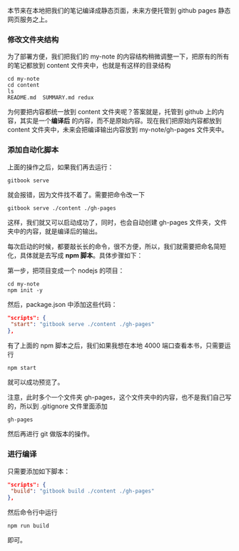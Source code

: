 本节来在本地把我们的笔记编译成静态页面，未来方便托管到 github pages 静态网页服务之上。

### 修改文件夹结构

为了部署方便，我们把我们的 my-note 的内容结构稍微调整一下，把原有的所有的笔记都放到 content 文件夹中，也就是有这样的目录结构

```
cd my-note
cd content
ls
README.md  SUMMARY.md redux
```

为何要把内容都统一放到 content 文件夹呢？答案就是，托管到 github 上的内容，其实是一个**编译后** 的内容，而不是原始内容。现在我们把原始内容都放到 content 文件夹中，未来会把编译输出内容放到 my-note/gh-pages 文件夹中。



### 添加自动化脚本

上面的操作之后，如果我们再去运行：

```
gitbook serve
```

就会报错，因为文件找不着了。需要把命令改一下

```
gitbook serve ./content ./gh-pages
```

这样，我们就又可以启动成功了，同时，也会自动创建 gh-pages 文件夹，文件夹中的内容，就是编译后的输出。

每次启动的时候，都要敲长长的命令，很不方便，所以，我们就需要把命名简短化，具体就是去写成 **npm 脚本**。具体步骤如下：

第一步，把项目变成一个 nodejs 的项目：

```
cd my-note
npm init -y
```

然后，package.json 中添加这些代码：

```json
"scripts": {
 "start": "gitbook serve ./content ./gh-pages"
},
```

有了上面的 npm 脚本之后，我们如果我想在本地 4000 端口查看本书，只需要运行

```
npm start
```

就可以成功预览了。


注意，此时多个一个文件夹 gh-pages，这个文件夹中的内容，也不是我们自己写的，所以到 .gitignore 文件里面添加

```
gh-pages
```

然后再进行 git 做版本的操作。

### 进行编译

只需要添加如下脚本：

```json
"scripts": {
 "build": "gitbook build ./content ./gh-pages"
},
```

然后命令行中运行

```
npm run build
```

即可。
